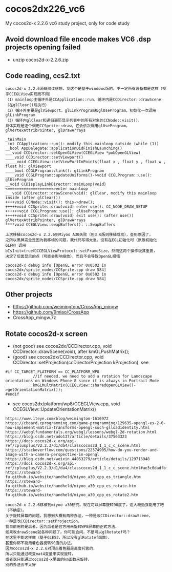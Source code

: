 # cocos2dx226_vc6
My cocos2d-x 2.2.6 vc6 study project, only for code study

## Avoid download file encode makes VC6 .dsp projects opening failed   
* unzip cocos2d-x-2.2.6.zip  

## Code reading, ccs2.txt    
```
cocos2d-x 2.2.6源码阅读感想，我这个是基于windows版的，不一定所有设备都是这样（视乎CCEGLView实现而不同）
（1）mainloop主循环外是CCApplication::run，循环内是CCDirector::drawScene（在glClear()后执行）
（2）循环外主要是glViewport，glLinkProgram和glUseProgram，初始化一次调用glLinkProgram
（3）循环内glClear和递归遍历显示列表中的所有对象的CCNode::visit()，
具体实现是逐个调用CCSprite::draw，它会依次调用glUseProgram，glVertexAttribPointer, glDrawArrays
```
```
_tWinMain
_int CCApplication::run(): modify this mainloop outside (while (1))
__bool AppDelegate::applicationDidFinishLaunching()
___void CCDirector::setOpenGLView(CCEGLView *pobOpenGLView)
____void CCDirector::setViewport()
_____void CCEGLView::setViewPortInPoints(float x , float y , float w , float h): glViewport
____bool CCGLProgram::link(): glLinkProgram
____void CCGLProgram::updateUniforms()->void CCGLProgram::use(): glUseProgram
__void CCDisplayLinkDirector::mainLoop(void)
<====================>enter mainloop 
___void CCDirector::drawScene(void): glClear, modify this mainloop inside (after glClear())
++++void CCNode::visit(): this->draw();
+++++void CCSprite::draw(void) enter use(): CC_NODE_DRAW_SETUP
++++++void CCGLProgram::use(): glUseProgram
+++++void CCSprite::draw(void) exit use(): (after use()) glVertexAttribPointer, glDrawArrays
****void CCEGLView::swapBuffers(): ::SwapBuffers
```
```
上次移植cocos2d-x 2.2.6到Miyoo A30失败（但3.6版则移植成功），查到原因了，
之所以黑屏完全是因为我移植的问题，我代码写得太急，没有在EGL初始化时（原版初始化GLFW）调用
bIsInit=true和CCEGLViewProtocol::setFrameSize，然而这两个操作极其重要，
决定了后面显示的点（可能会影响缩放），而且不会导致OpenGL报错
```
```
cocos2d-x debug info [OpenGL error 0x0502 in cocos2dx/sprite_nodes/CCSprite.cpp draw 584]
cocos2d-x debug info [OpenGL error 0x0502 in cocos2dx/sprite_nodes/CCSprite.cpp draw 584]
```

## Other projects  
* https://github.com/weimingtom/CrossApp_mingw  
* https://github.com/9miao/CrossApp  
* CrossApp_mingw.7z  

## Rotate cocos2d-x screen
* (not good) see cocos2dx/CCDirector.cpp, void CCDirector::drawScene(void), after kmGLPushMatrix();  
* (good) see cocos2dx/CCDirector.cpp, void CCDirector::setProjection(ccDirectorProjection kProjection), see
```
#if CC_TARGET_PLATFORM == CC_PLATFORM_WP8
            //if needed, we need to add a rotation for Landscape orientations on Windows Phone 8 since it is always in Portrait Mode
            kmGLMultMatrix(CCEGLView::sharedOpenGLView()->getOrientationMatrix());
#endif
```
* see cocos2dx/platform/wp8/CCEGLView.cpp, void CCEGLView::UpdateOrientationMatrix()
```
https://www.iteye.com/blog/weimingtom-1616972
https://cboard.cprogramming.com/game-programming/129635-opengl-es-2-0-how-implement-matrix-transforms-opengl-such-glloadidentity.html
https://webglfundamentals.org/webgl/lessons/webgl-2d-rotation.html
https://blog.csdn.net/ado137/article/details/37563323
https://docs.cocos2d-x.org/api-ref/cplusplus/V2.2.3/d1/da4/classcocos2d_1_1_c_c_scene.html
https://stackoverflow.com/questions/22374905/how-do-you-render-and-image-with-a-camera-perspective-in-opengl
https://blog.csdn.net/weixin_44053279/article/details/129713948
https://docs.cocos2d-x.org/api-ref/cplusplus/V2.2.3/d1/da4/classcocos2d_1_1_c_c_scene.html#ae3c0dadfbfae64c9dd1d5d9a6bec3d42
https://steward-fu.github.io/website/handheld/miyoo_a30_cpp_es_triangle.htm
https://steward-fu.github.io/website/handheld/miyoo_a30_cpp_es_rotate.htm
https://steward-fu.github.io/website/handheld/miyoo_a30_cpp_es_rotate2.htm

cocos2d-x 2.2.6移植到miyoo a30研究。现在可以屏幕旋转90度了，这大概勉强能用了吧（不确定）。
关于旋转屏幕的问题，我想到大概有两种办法，一种是改CCDirector::drawScene，
一种是改CCDirector::setProjection，
我目前用的是后者，因为后者是官方用来旋转WP8屏幕的正式方法，
如果改drawScene就各种问题了。你可能会问，不是可以glRotatef吗？
在这里不能这样做（基于GLES2，所以没有glRotatef函数），
甚至你都不能用着色器旋转90度的办法，
因为cocos2d-x 2.2.6对顶点着色器是高度托管的，
所以只能通过改变mat4变量来实现旋转，
或者说只能通过cocos2d-x里面的km函数来旋转，
别的办法会不太好
```

